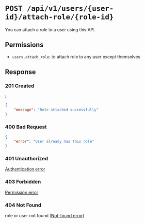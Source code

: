 # `POST /api/v1/users/{user-id}/attach-role/{role-id}`
You can attach a role to a user using this API.


## Permissions
- `users.attach_role`: to attach role to any user except themselves

## Response

### 201 Created
:

```json
{
    "message": "Role attached successfully"
}
```

### 400 Bad Request


```json
{
    "error": "User already has this role"
}
```

### 401 Unauthorized
[Authentication error](../authentication-errors.md)

### 403 Forbidden
[Permission error](../permission-errors.md)

### 404 Not Found
 role or user not found ([Not-found error](../not-found-errors.md))
